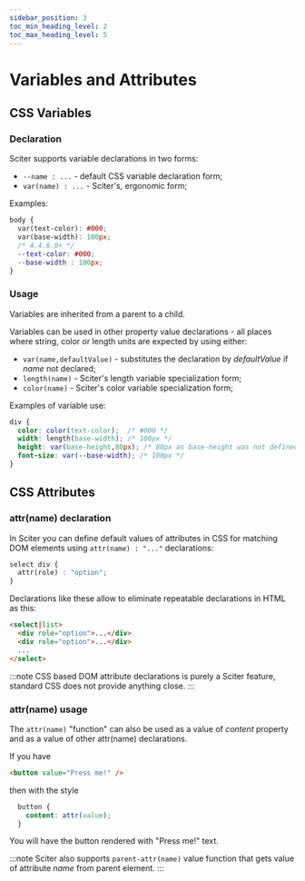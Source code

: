```yaml
---
sidebar_position: 3
toc_min_heading_level: 2
toc_max_heading_level: 5
---
```


# Variables and Attributes

## CSS Variables

### Declaration

Sciter supports variable declarations in two forms:

* `--name : ...` - default CSS variable declaration form;
* `var(name) : ...` - Sciter's, ergonomic form;

Examples:

```css
body {
  var(text-color): #000;
  var(base-width): 100px;
  /* 4.4.8.0+ */
  --text-color: #000;
  --base-width : 100px;
}
```

### Usage

Variables are inherited from a parent to a child. 

Variables can be used in other property value declarations - all places where string, color or length units are expected by using either:

- `var(name,defaultValue)` - substitutes the declaration by _defaultValue_ if _name_ not declared;
- `length(name)` - Sciter's length variable specialization form;
- `color(name)` - Sciter's color variable specialization form;

Examples of variable use:

```css
div {
  color: color(text-color);  /* #000 */
  width: length(base-width); /* 100px */
  height: var(base-height,80px); /* 80px as base-height was not defined */
  font-size: var(--base-width); /* 100px */
}
```

## CSS Attributes

### attr(name) declaration

In Sciter you can define default values of attributes in CSS for matching DOM elements using `attr(name) : "..."` declarations: 
```css
select div {
  attr(role) : "option";
}
```
Declarations like these allow to eliminate repeatable declarations in HTML as this:
```html
<select|list> 
  <div role="option">...</div>
  <div role="option">...</div>
  ...
</select>
```

:::note 
CSS based DOM attribute declarations is purely a Sciter feature, standard CSS does not provide anything close. 
:::

### attr(name) usage

The `attr(name)` "function" can also be used as a value of _content_ property and as a value of other attr(name) declarations.

If you have 
```html
<button value="Press me!" />
```
then with the style

```css
  button {
    content: attr(value);
  }
```
You will have the button rendered with "Press me!" text.

:::note
Sciter also supports `parent-attr(name)` value function that gets value of attribute _name_ from parent element.
:::
